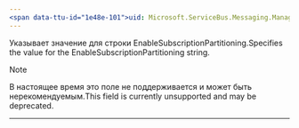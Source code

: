 ```yaml
---
<span data-ttu-id="1e48e-101">uid: Microsoft.ServiceBus.Messaging.ManagementStrings.EnableSubscriptionPartitioning summary: *content</span><span class="sxs-lookup"><span data-stu-id="1e48e-101">uid: Microsoft.ServiceBus.Messaging.ManagementStrings.EnableSubscriptionPartitioning summary: *content</span></span>
---
```


<span data-ttu-id="1e48e-102">Указывает значение для строки EnableSubscriptionPartitioning.</span><span class="sxs-lookup"><span data-stu-id="1e48e-102">Specifies the value for the EnableSubscriptionPartitioning string.</span></span> 

> [!NOTE]
> <span data-ttu-id="1e48e-103">В настоящее время это поле не поддерживается и может быть нерекомендуемым.</span><span class="sxs-lookup"><span data-stu-id="1e48e-103">This field is currently unsupported and may be deprecated.</span></span>

---

